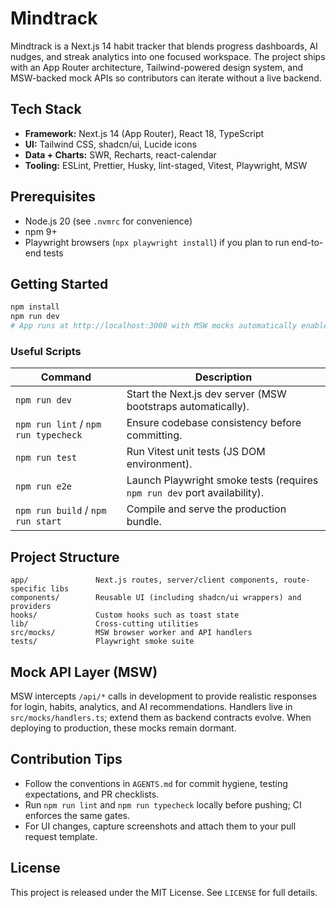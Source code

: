 # Mindtrack

Mindtrack is a Next.js 14 habit tracker that blends progress dashboards, AI nudges, and streak analytics into one focused workspace. The project ships with an App Router architecture, Tailwind-powered design system, and MSW-backed mock APIs so contributors can iterate without a live backend.

## Tech Stack

- **Framework:** Next.js 14 (App Router), React 18, TypeScript  
- **UI:** Tailwind CSS, shadcn/ui, Lucide icons  
- **Data + Charts:** SWR, Recharts, react-calendar  
- **Tooling:** ESLint, Prettier, Husky, lint-staged, Vitest, Playwright, MSW

## Prerequisites

- Node.js 20 (see `.nvmrc` for convenience)  
- npm 9+  
- Playwright browsers (`npx playwright install`) if you plan to run end-to-end tests

## Getting Started

```bash
npm install
npm run dev
# App runs at http://localhost:3000 with MSW mocks automatically enabled in development
```

### Useful Scripts

| Command | Description |
| --- | --- |
| `npm run dev` | Start the Next.js dev server (MSW bootstraps automatically). |
| `npm run lint` / `npm run typecheck` | Ensure codebase consistency before committing. |
| `npm run test` | Run Vitest unit tests (JS DOM environment). |
| `npm run e2e` | Launch Playwright smoke tests (requires `npm run dev` port availability). |
| `npm run build` / `npm run start` | Compile and serve the production bundle. |

## Project Structure

```
app/               Next.js routes, server/client components, route-specific libs
components/        Reusable UI (including shadcn/ui wrappers) and providers
hooks/             Custom hooks such as toast state
lib/               Cross-cutting utilities
src/mocks/         MSW browser worker and API handlers
tests/             Playwright smoke suite
```

## Mock API Layer (MSW)

MSW intercepts `/api/*` calls in development to provide realistic responses for login, habits, analytics, and AI recommendations. Handlers live in `src/mocks/handlers.ts`; extend them as backend contracts evolve. When deploying to production, these mocks remain dormant.

## Contribution Tips

- Follow the conventions in `AGENTS.md` for commit hygiene, testing expectations, and PR checklists.  
- Run `npm run lint` and `npm run typecheck` locally before pushing; CI enforces the same gates.  
- For UI changes, capture screenshots and attach them to your pull request template.

## License

This project is released under the MIT License. See `LICENSE` for full details.
